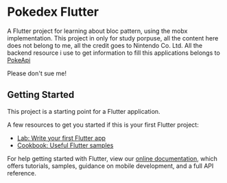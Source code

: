 # Pokedex Flutter

A Flutter project for learning about bloc pattern, using the mobx implementation.
This project in only for study porpuse, all the content here does not belong to me, all the credit goes to Nintendo Co. Ltd. 
All the backend resource i use to get information to fill this applications belongs to [PokeApi](pokeapi.co)

Please don't sue me!

## Getting Started

This project is a starting point for a Flutter application.

A few resources to get you started if this is your first Flutter project:

- [Lab: Write your first Flutter app](https://flutter.dev/docs/get-started/codelab)
- [Cookbook: Useful Flutter samples](https://flutter.dev/docs/cookbook)

For help getting started with Flutter, view our
[online documentation](https://flutter.dev/docs), which offers tutorials,
samples, guidance on mobile development, and a full API reference.
